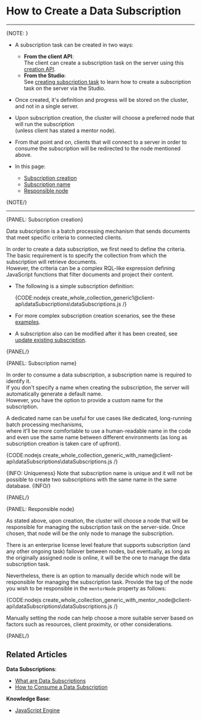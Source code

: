 # How to Create a Data Subscription
---

{NOTE: }

* A subscription task can be created in two ways:
    * **From the client API**:  
      The client can create a subscription task on the server using this [creation API](../../../client-api/data-subscriptions/creation/api-overview#subscription-creation).
    * **From the Studio**:  
      See [creating subscription task](../../../studio/database/tasks/ongoing-tasks/subscription-task) to learn how to create a subscription task on the server via the Studio.

* Once created, it's definition and progress will be stored on the cluster, and not in a single server.  

* Upon subscription creation, the cluster will choose a preferred node that will run the subscription  
  (unless client has stated a mentor node).  

* From that point and on, clients that will connect to a server in order to consume the subscription will be redirected to the node mentioned above.  

* In this page:  
   * [Subscription creation](../../../client-api/data-subscriptions/creation/how-to-create-data-subscription#subscription-creation)   
   * [Subscription name](../../../client-api/data-subscriptions/creation/how-to-create-data-subscription#subscription-name)  
   * [Responsible node](../../../client-api/data-subscriptions/creation/how-to-create-data-subscription#responsible-node)  

{NOTE/}

---

{PANEL: Subscription creation}

Data subscription is a batch processing mechanism that sends documents that meet specific criteria to connected clients.

In order to create a data subscription, we first need to define the criteria.  
The basic requirement is to specify the collection from which the subscription will retrieve documents.  
However, the criteria can be a complex RQL-like expression defining JavaScript functions that filter documents and project their content.  

* The following is a simple subscription definition:

    {CODE:nodejs create_whole_collection_generic1@client-api\dataSubscriptions\dataSubscriptions.js /}

* For more complex subscription creation scenarios, see the these [examples](../../../client-api/data-subscriptions/creation/examples).

* A subscription also can be modified after it has been created, see [update existing subscription](../../../client-api/data-subscriptions/creation/examples#update-existing-subscription).

{PANEL/}

{PANEL: Subscription name}

In order to consume a data subscription, a subscription name is required to identify it.  
If you don't specify a name when creating the subscription, the server will automatically generate a default name.  
However, you have the option to provide a custom name for the subscription.  

A dedicated name can be useful for use cases like dedicated, long-running batch processing mechanisms,  
where it'll be more comfortable to use a human-readable name in the code and even use the same name between different environments
(as long as subscription creation is taken care of upfront).

{CODE:nodejs create_whole_collection_generic_with_name@client-api\dataSubscriptions\dataSubscriptions.js /}

{INFO: Uniqueness}
Note that subscription name is unique and it will not be possible to create two subscriptions with the same name in the same database.
{INFO/}

{PANEL/}

{PANEL: Responsible node}

As stated above, upon creation, the cluster will choose a node that will be responsible for managing the subscription task on the server-side.
Once chosen, that node will be the only node to manage the subscription.

There is an enterprise license level feature that supports subscription (and any other ongoing task) failover between nodes,
but eventually, as long as the originally assigned node is online, it will be the one to manage the data subscription task.

Nevertheless, there is an option to manually decide which node will be responsible for managing the subscription task.
Provide the tag of the node you wish to be responsible in the `mentorNode` property as follows:

{CODE:nodejs create_whole_collection_generic_with_mentor_node@client-api\dataSubscriptions\dataSubscriptions.js /}

Manually setting the node can help choose a more suitable server based on factors such as resources, client proximity, or other considerations.

{PANEL/}

## Related Articles

**Data Subscriptions**:

- [What are Data Subscriptions](../../../client-api/data-subscriptions/what-are-data-subscriptions)
- [How to Consume a Data Subscription](../../../client-api/data-subscriptions/consumption/how-to-consume-data-subscription)

**Knowledge Base**:

- [JavaScript Engine](../../../server/kb/javascript-engine)
